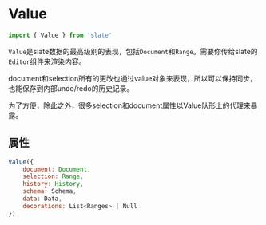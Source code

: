 # Value

```js
import { Value } from 'slate'
```

`Value`是slate数据的最高级别的表现，包括`Document`和`Range`。需要你传给slate的`Editor`组件来渲染内容。

document和selection所有的更改也通过value对象来表现，所以可以保持同步，也能保存到内部undo/redo的历史记录。

为了方便，除此之外，很多selection和document属性以Value队形上的代理来暴露。

## 属性

```js
Value({
    document: Document,
    selection: Range,
    history: History,
    schema: Schema,
    data: Data,
    decorations: List<Ranges> | Null
})
```